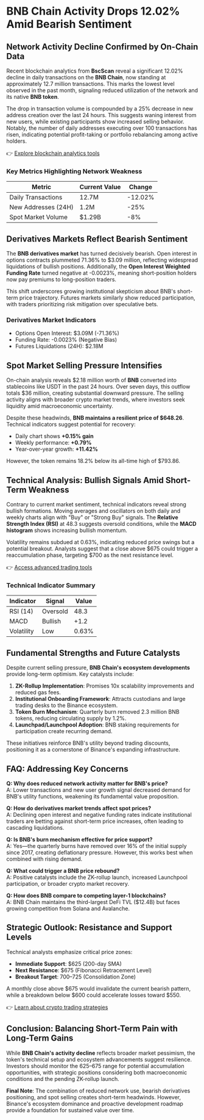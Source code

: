 # BNB Chain Activity Drops 12.02% Amid Bearish Sentiment  

## Network Activity Decline Confirmed by On-Chain Data  

Recent blockchain analytics from **BscScan** reveal a significant 12.02% decline in daily transactions on the **BNB Chain**, now standing at approximately 12.7 million transactions. This marks the lowest level observed in the past month, signaling reduced utilization of the network and its native **BNB token**.  

The drop in transaction volume is compounded by a 25% decrease in new address creation over the last 24 hours. This suggests waning interest from new users, while existing participants show increased selling behavior. Notably, the number of daily addresses executing over 100 transactions has risen, indicating potential profit-taking or portfolio rebalancing among active holders.  

👉 [Explore blockchain analytics tools](https://bit.ly/okx-bonus)  

### Key Metrics Highlighting Network Weakness  
| Metric | Current Value | Change |  
|--------|---------------|--------|  
| Daily Transactions | 12.7M | -12.02% |  
| New Addresses (24H) | 1.2M | -25% |  
| Spot Market Volume | $1.29B | -8% |  

## Derivatives Markets Reflect Bearish Sentiment  

The **BNB derivatives market** has turned decisively bearish. Open interest in options contracts plummeted 71.36% to $3.09 million, reflecting widespread liquidations of bullish positions. Additionally, the **Open Interest Weighted Funding Rate** turned negative at -0.0023%, meaning short-position holders now pay premiums to long-position traders.  

This shift underscores growing institutional skepticism about BNB's short-term price trajectory. Futures markets similarly show reduced participation, with traders prioritizing risk mitigation over speculative bets.  

### Derivatives Market Indicators  
- Options Open Interest: $3.09M (-71.36%)  
- Funding Rate: -0.0023% (Negative Bias)  
- Futures Liquidations (24H): $2.18M  

## Spot Market Selling Pressure Intensifies  

On-chain analysis reveals $2.18 million worth of **BNB** converted into stablecoins like USDT in the past 24 hours. Over seven days, this outflow totals $36 million, creating substantial downward pressure. The selling activity aligns with broader crypto market trends, where investors seek liquidity amid macroeconomic uncertainty.  

Despite these headwinds, **BNB maintains a resilient price of $648.26**. Technical indicators suggest potential for recovery:  
- Daily chart shows **+0.15% gain**  
- Weekly performance: **+0.79%**  
- Year-over-year growth: **+11.42%**  

However, the token remains 18.2% below its all-time high of $793.86.  

## Technical Analysis: Bullish Signals Amid Short-Term Weakness  

Contrary to current market sentiment, technical indicators reveal strong bullish formations. Moving averages and oscillators on both daily and weekly charts align with "Buy" or "Strong Buy" signals. The **Relative Strength Index (RSI)** at 48.3 suggests oversold conditions, while the **MACD histogram** shows increasing bullish momentum.  

Volatility remains subdued at 0.63%, indicating reduced price swings but a potential breakout. Analysts suggest that a close above $675 could trigger a reaccumulation phase, targeting $700 as the next resistance level.  

👉 [Access advanced trading tools](https://bit.ly/okx-bonus)  

### Technical Indicator Summary  
| Indicator | Signal | Value |  
|-----------|--------|-------|  
| RSI (14) | Oversold | 48.3 |  
| MACD | Bullish | +1.2 |  
| Volatility | Low | 0.63% |  

## Fundamental Strengths and Future Catalysts  

Despite current selling pressure, **BNB Chain's ecosystem developments** provide long-term optimism. Key catalysts include:  

1. **ZK-Rollup Implementation**: Promises 10x scalability improvements and reduced gas fees.  
2. **Institutional Onboarding Framework**: Attracts custodians and large trading desks to the Binance ecosystem.  
3. **Token Burn Mechanism**: Quarterly burn removed 2.3 million BNB tokens, reducing circulating supply by 1.2%.  
4. **Launchpad/Launchpool Adoption**: BNB staking requirements for participation create recurring demand.  

These initiatives reinforce BNB's utility beyond trading discounts, positioning it as a cornerstone of Binance's expanding infrastructure.  

## FAQ: Addressing Key Concerns  

**Q: Why does reduced network activity matter for BNB's price?**  
A: Lower transactions and new user growth signal decreased demand for BNB's utility functions, weakening its fundamental value proposition.  

**Q: How do derivatives market trends affect spot prices?**  
A: Declining open interest and negative funding rates indicate institutional traders are betting against short-term price increases, often leading to cascading liquidations.  

**Q: Is BNB's burn mechanism effective for price support?**  
A: Yes—the quarterly burns have removed over 16% of the initial supply since 2017, creating deflationary pressure. However, this works best when combined with rising demand.  

**Q: What could trigger a BNB price rebound?**  
A: Positive catalysts include the ZK-rollup launch, increased Launchpool participation, or broader crypto market recovery.  

**Q: How does BNB compare to competing layer-1 blockchains?**  
A: BNB Chain maintains the third-largest DeFi TVL ($12.4B) but faces growing competition from Solana and Avalanche.  

## Strategic Outlook: Resistance and Support Levels  

Technical analysts emphasize critical price zones:  
- **Immediate Support**: $625 (200-day SMA)  
- **Next Resistance**: $675 (Fibonacci Retracement Level)  
- **Breakout Target**: $700–$725 (Consolidation Zone)  

A monthly close above $675 would invalidate the current bearish pattern, while a breakdown below $600 could accelerate losses toward $550.  

👉 [Learn about crypto trading strategies](https://bit.ly/okx-bonus)  

## Conclusion: Balancing Short-Term Pain with Long-Term Gains  

While **BNB Chain's activity decline** reflects broader market pessimism, the token's technical setup and ecosystem advancements suggest resilience. Investors should monitor the $625–$675 range for potential accumulation opportunities, with strategic positions considering both macroeconomic conditions and the pending ZK-rollup launch.  

**Final Note**: The combination of reduced network use, bearish derivatives positioning, and spot selling creates short-term headwinds. However, Binance's ecosystem dominance and proactive development roadmap provide a foundation for sustained value over time.